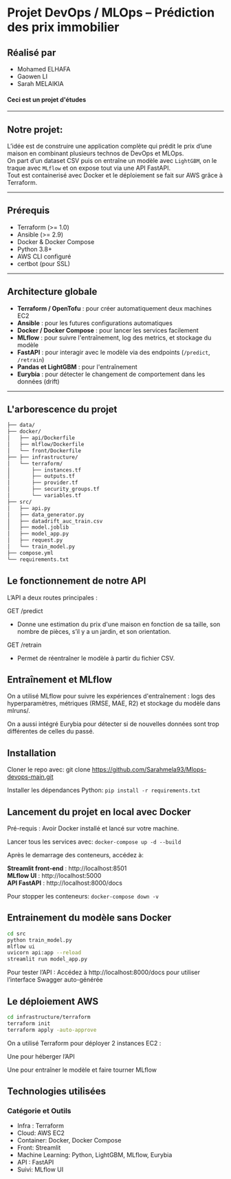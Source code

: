 # Projet DevOps / MLOps – Prédiction des prix immobilier

## Réalisé par

- Mohamed ELHAFA
- Gaowen LI
- Sarah MELAIKIA

#### Ceci est un projet d'études
---

## Notre projet:

L’idée est de construire une application complète qui prédit le prix d’une maison en combinant plusieurs technos de DevOps et MLOps.  
On part d’un dataset CSV puis on entraîne un modèle avec `LightGBM`, on le traque avec `MLflow` et on expose tout via une API FastAPI.  
Tout est containerisé avec Docker et le déploiement se fait sur AWS grâce à Terraform.

---
## Prérequis

- Terraform (>= 1.0)  
- Ansible (>= 2.9)  
- Docker & Docker Compose  
- Python 3.8+  
- AWS CLI configuré  
- certbot (pour SSL)

---
## Architecture globale

- **Terraform / OpenTofu** : pour créer automatiquement deux machines EC2 
- **Ansible** : pour les futures configurations automatiques  
- **Docker / Docker Compose** : pour lancer les services facilement
- **MLflow** : pour suivre l'entraînement, log des metrics, et stockage du modèle
- **FastAPI** : pour interagir avec le modèle via des endpoints (`/predict`, `/retrain`)
- **Pandas et LightGBM** : pour l'entraînement
- **Eurybia** : pour détecter le changement de comportement dans les données (drift)

---

## L'arborescence du projet

```bash
├── data/                  
├── docker/                
│   ├── api/Dockerfile
│   ├── mlflow/Dockerfile
│   └── front/Dockerfile
├── ├── infrastructure/
│   └── terraform/
│       ├── instances.tf
│       ├── outputs.tf
│       ├── provider.tf
│       ├── security_groups.tf
│       └── variables.tf
├── src/
│   ├── api.py            
│   ├── data_generator.py 
│   ├── datadrift_auc_train.csv
│   ├── model.joblib       
│   ├── model_app.py        
│   ├── request.py   
│   └── train_model.py
├── compose.yml            
└── requirements.txt
```

## Le fonctionnement de notre API
L’API a deux routes principales :

GET /predict
- Donne une estimation du prix d'une maison en fonction de sa taille, son nombre de pièces, s’il y a un jardin, et son orientation.

GET /retrain
- Permet de réentraîner le modèle à partir du fichier CSV.

## Entraînement et MLflow
On a utilisé MLflow pour suivre les expériences d'entraînement :
logs des hyperparamètres, métriques (RMSE, MAE, R2) et stockage du modèle dans mlruns/.

On a aussi intégré Eurybia pour détecter si de nouvelles données sont trop différentes de celles du passé.


## Installation
Cloner le repo avec:
git clone https://github.com/Sarahmela93/Mlops-devops-main.git

Installer les dépendances Python:
``` pip install -r requirements.txt ```

## Lancement du projet en local avec Docker
Pré-requis : Avoir Docker installé et lancé sur votre machine.

Lancer tous les services avec:
```docker-compose up -d --build```

Après le demarrage des conteneurs, accédez à:

**Streamlit front-end** : http://localhost:8501 <br />
**MLflow UI** : http://localhost:5000 <br />
**API FastAPI** : http://localhost:8000/docs <br />

Pour stopper les conteneurs:
``` docker-compose down -v ```

## Entrainement du modèle sans Docker
```bash
cd src
python train_model.py 
mlflow ui
uvicorn api:app --reload
streamlit run model_app.py
```


Pour tester l’API :
Accédez à http://localhost:8000/docs pour utiliser l’interface Swagger auto-générée 

## Le déploiement AWS
```bash
cd infrastructure/terraform
terraform init
terraform apply -auto-approve
```

On a utilisé Terraform pour déployer 2 instances EC2 :

Une pour héberger l’API

Une pour entraîner le modèle et faire tourner MLflow

## Technologies utilisées
### Catégorie et Outils
- Infra : Terraform  
- Cloud: AWS EC2    
- Container: Docker, Docker Compose  
- Front: Streamlit  
- Machine Learning: Python, LightGBM, MLflow, Eurybia  
- API : FastAPI  
- Suivi: MLflow UI  
